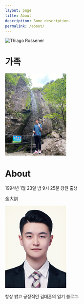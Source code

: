 ```yaml
---
layout: page
title: About
description: Some description.
permalink: /about/
---
```


<img class="img-rounded" src="/assets/img/uploads/가족2.jpg" alt="Thiago Rossener" width="200">

# 가족

<img class="img-rounded" src="/assets/img/uploads/대훈1.jpg" alt="Thiago Rossener" width="200">

# About

1994년 1월 23일 밤 9시 25분 창원 출생

金大訓

<img class="img-rounded" src="/assets/img/uploads/대훈2.jpg" alt="Thiago Rossener" width="200">

항상 밝고 긍정적인 김대훈의 일기 블로그.
